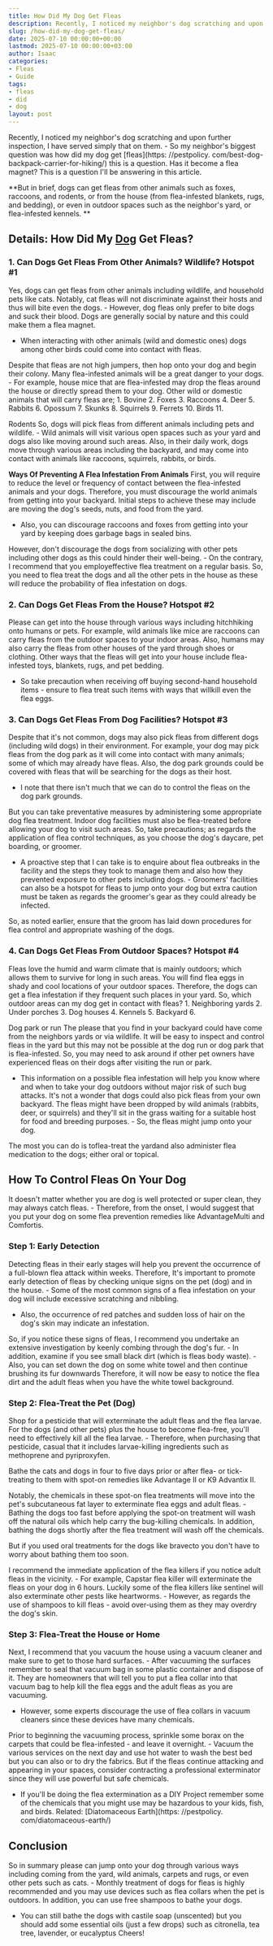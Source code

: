 ```yaml
---
title: How Did My Dog Get Fleas
description: Recently, I noticed my neighbor's dog scratching and upon further inspection, I have served simply that on them. - So my neighbor's biggest question was how...
slug: /how-did-my-dog-get-fleas/
date: 2025-07-10 00:00:00+00:00
lastmod: 2025-07-10 00:00:00+03:00
author: Isaac
categories:
- Fleas
- Guide
tags:
- fleas
- did
- dog
layout: post
---
```


Recently, I noticed my neighbor's dog scratching and upon further inspection, I have served simply that on them. - So my neighbor's biggest question was how did my dog get [fleas](https: //pestpolicy. com/best-dog-backpack-carrier-for-hiking/) this is a question. Has it become a flea magnet? This is a question I'll be answering in this article.

**But in brief, dogs can get fleas from other animals such as foxes, raccoons, and rodents, or from the house (from flea-infested blankets, rugs, and bedding), or even in outdoor spaces such as the neighbor's yard, or flea-infested kennels. **

##  Details: How Did My [Dog](https://pestpolicy.com/best-dog-beds/) Get Fleas?

###  1. Can Dogs Get Fleas From Other Animals? Wildlife? Hotspot #1

Yes, dogs can get fleas from other animals including wildlife, and household pets like cats. Notably, cat fleas will not discriminate against their hosts and thus will bite even the dogs. - However, dog fleas only prefer to bite dogs and suck their blood. Dogs are generally social by nature and this could make them a flea magnet.

- When interacting with other animals (wild and domestic ones) dogs among other birds could come into contact with fleas.

Despite that fleas are not high jumpers, then hop onto your dog and begin their colony. Many flea-infested animals will be a great danger to your dogs. - For example, house mice that are flea-infested may drop the fleas around the house or directly spread them to your dog. Other wild or domestic animals that will carry fleas are; 1. Bovine 2. Foxes 3. Raccoons 4. Deer 5. Rabbits 6. Opossum 7. Skunks 8. Squirrels 9. Ferrets 10. Birds 11.

Rodents So, dogs will pick fleas from different animals including pets and wildlife. - Wild animals will visit various open spaces such as your yard and dogs also like moving around such areas. Also, in their daily work, dogs move through various areas including the backyard, and may come into contact with animals like raccoons, squirrels, rabbits, or birds.

**Ways Of Preventing A Flea Infestation From Animals** First, you will require to reduce the level or frequency of contact between the flea-infested animals and your dogs. Therefore, you must discourage the world animals from getting into your backyard. Initial steps to achieve these may include are moving the dog's seeds, nuts, and food from the yard.

- Also, you can discourage raccoons and foxes from getting into your yard by keeping does garbage bags in sealed bins.

However, don't discourage the dogs from socializing with other pets including other dogs as this could hinder their well-being. - On the contrary, I recommend that you employeffective flea treatment on a regular basis. So, you need to flea treat the dogs and all the other pets in the house as these will reduce the probability of flea infestation on dogs.

###  2. Can Dogs Get Fleas From the House? Hotspot #2

Please can get into the house through various ways including hitchhiking onto humans or pets. For example, wild animals like mice are raccoons can carry fleas from the outdoor spaces to your indoor areas. Also, humans may also carry the fleas from other houses of the yard through shoes or clothing. Other ways that the fleas will get into your house include flea-infested toys, blankets, rugs, and pet bedding.

- So take precaution when receiving off buying second-hand household items - ensure to flea treat such items with ways that willkill even the flea eggs.

###  3. Can Dogs Get Fleas From Dog Facilities? Hotspot #3

Despite that it's not common, dogs may also pick fleas from different dogs (including wild dogs) in their environment. For example, your dog may pick fleas from the dog park as it will come into contact with many animals; some of which may already have fleas. Also, the dog park grounds could be covered with fleas that will be searching for the dogs as their host.

- I note that there isn't much that we can do to control the fleas on the dog park grounds.

But you can take preventative measures by administering some appropriate dog flea treatment. Indoor dog facilities must also be flea-treated before allowing your dog to visit such areas. So, take precautions; as regards the application of flea control techniques, as you choose the dog's daycare, pet boarding, or groomer.

- A proactive step that I can take is to enquire about flea outbreaks in the facility and the steps they took to manage them and also how they prevented exposure to other pets including dogs. - Groomers' facilities can also be a hotspot for fleas to jump onto your dog but extra caution must be taken as regards the groomer's gear as they could already be infected.

So, as noted earlier, ensure that the groom has laid down procedures for flea control and appropriate washing of the dogs.

###  4. Can Dogs Get Fleas From Outdoor Spaces? Hotspot #4

Fleas love the humid and warm climate that is mainly outdoors; which allows them to survive for long in such areas. You will find flea eggs in shady and cool locations of your outdoor spaces. Therefore, the dogs can get a flea infestation if they frequent such places in your yard. So, which outdoor areas can my dog get in contact with fleas? 1. Neighboring yards 2. Under porches 3. Dog houses 4. Kennels 5. Backyard 6.

Dog park or run The please that you find in your backyard could have come from the neighbors yards or via wildlife. It will be easy to inspect and control fleas in the yard but this may not be possible at the dog run or dog park that is flea-infested. So, you may need to ask around if other pet owners have experienced fleas on their dogs after visiting the run or park.

- This information on a possible flea infestation will help you know where and when to take your dog outdoors without major risk of such bug attacks. It's not a wonder that dogs could also pick fleas from your own backyard. The fleas might have been dropped by wild animals (rabbits, deer, or squirrels) and they'll sit in the grass waiting for a suitable host for food and breeding purposes. - So, the fleas might jump onto your dog.

The most you can do is toflea-treat the yardand also administer flea medication to the dogs; either oral or topical.

##  How To Control Fleas On Your Dog

It doesn't matter whether you are dog is well protected or super clean, they may always catch fleas. - Therefore, from the onset, I would suggest that you put your dog on some flea prevention remedies like AdvantageMulti and Comfortis.

###  Step 1: Early Detection

Detecting fleas in their early stages will help you prevent the occurrence of a full-blown flea attack within weeks. Therefore, It's important to promote early detection of fleas by checking unique signs on the pet (dog) and in the house. - Some of the most common signs of a flea infestation on your dog will include excessive scratching and nibbling.

- Also, the occurrence of red patches and sudden loss of hair on the dog's skin may indicate an infestation.

So, if you notice these signs of fleas, I recommend you undertake an extensive investigation by keenly combing through the dog's fur. - In addition, examine if you see small black dirt (which is fleas body waste). - Also, you can set down the dog on some white towel and then continue brushing its fur downwards Therefore, it will now be easy to notice the flea dirt and the adult fleas when you have the white towel background.

###  Step 2: Flea-Treat the Pet (Dog)

Shop for a pesticide that will exterminate the adult fleas and the flea larvae. For the dogs (and other pets) plus the house to become flea-free, you'll need to effectively kill all the flea larvae. - Therefore, when purchasing that pesticide, casual that it includes larvae-killing ingredients such as methoprene and pyriproxyfen.

Bathe the cats and dogs in four to five days prior or after flea- or tick-treating to them with spot-on remedies like Advantage II or K9 Advantix II.

Notably, the chemicals in these spot-on flea treatments will move into the pet's subcutaneous fat layer to exterminate flea eggs and adult fleas. - Bathing the dogs too fast before applying the spot-on treatment will wash off the natural oils which help carry the bug-killing chemicals. In addition, bathing the dogs shortly after the flea treatment will wash off the chemicals.

But if you used oral treatments for the dogs like bravecto you don't have to worry about bathing them too soon.

I recommend the immediate application of the flea killers if you notice adult fleas in the vicinity. - For example, Capstar flea killer will exterminate the fleas on your dog in 6 hours. Luckily some of the flea killers like sentinel will also exterminate other pests like heartworms. - However, as regards the use of shampoos to kill fleas - avoid over-using them as they may overdry the dog's skin.

###  Step 3: Flea-Treat the House or Home

Next, I recommend that you vacuum the house using a vacuum cleaner and make sure to get to those hard surfaces. - After vacuuming the surfaces remember to seal that vacuum bag in some plastic container and dispose of it. They are homeowners that will tell you to put a flea collar into that vacuum bag to help kill the flea eggs and the adult fleas as you are vacuuming.

- However, some experts discourage the use of flea collars in vacuum cleaners since these devices have many chemicals.

Prior to beginning the vacuuming process, sprinkle some borax on the carpets that could be flea-infested - and leave it overnight. - Vacuum the various services on the next day and use hot water to wash the best bed but you can also or to dry the fabrics. But if the fleas continue attacking and appearing in your spaces, consider contracting a professional exterminator since they will use powerful but safe chemicals.

- If you'll be doing the flea extermination as a DIY Project remember some of the chemicals that you might use may be hazardous to your kids, fish, and birds. Related: [Diatomaceous Earth](https: //pestpolicy. com/diatomaceous-earth/)

##  Conclusion

So in summary please can jump onto your dog through various ways including coming from the yard, wild animals, carpets and rugs, or even other pets such as cats. - Monthly treatment of dogs for fleas is highly recommended and you may use devices such as flea collars when the pet is outdoors. In addition, you can use free shampoos to bathe your dogs.

- You can still bathe the dogs with castile soap (unscented) but you should add some essential oils (just a few drops) such as citronella, tea tree, lavender, or eucalyptus Cheers!
